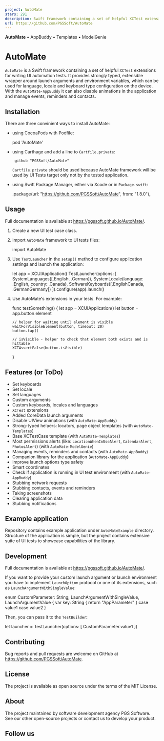 ```yaml
---
project: AutoMate
stars: 291
description: Swift framework containing a set of helpful XCTest extensions for writing UI automation tests
url: https://github.com/PGSSoft/AutoMate
---
```


  

**AutoMate** • AppBuddy • Templates • ModelGenie

AutoMate
========

`AutoMate` is a Swift framework containing a set of helpful `XCTest` extensions for writing UI automation tests. It provides strongly typed, extensible wrapper around launch arguments and environment variables, which can be used for language, locale and keyboard type configuration on the device. With the `AutoMate-AppBuddy` it can also disable animations in the application and manage events, reminders and contacts.

Installation
------------

There are three convinient ways to install AutoMate:

-   using CocoaPods with Podfile:
    
     pod 'AutoMate'
    
-   using Carthage and add a line to `Cartfile.private`:
    
    ```
     github "PGSSoft/AutoMate"
    ```
    
    `Cartfile.private` should be used because AutoMate framework will be used by UI Tests target only not by the tested application.
    
-   using Swift Package Manager, either via Xcode or in `Package.swift`:
    
     .package(url: "https://github.com/PGSSoft/AutoMate", from: "1.8.0"),
    

Usage
-----

Full documentation is available at https://pgssoft.github.io/AutoMate/.

1.  Create a new UI test case class.
    
2.  Import `AutoMate` framework to UI tests files:
    
    import AutoMate
    
3.  Use `TestLauncher` in the `setup()` method to configure application settings and launch the application:
    
    let app \= XCUIApplication()
    TestLauncher(options: \[
        SystemLanguages(\[.English, .German\]),
        SystemLocale(language: .English, country: .Canada),
        SoftwareKeyboards(\[.EnglishCanada, .GermanGermany\])
    \]).configure(app).launch()
    
4.  Use AutoMate's extensions in your tests. For example:
    
    func testSomething() {
        let app \= XCUIApplication()
        let button \= app.button.element
    
        // helper for waiting until element is visible
        waitForVisibleElement(button, timeout: 20)
        button.tap()
    
        // isVisible - helper to check that element both exists and is hittable
        XCTAssertFalse(button.isVisible)
    }
    

Features (or ToDo)
------------------

-   Set keyboards
-   Set locale
-   Set languages
-   Custom arguments
-   Custom keyboards, locales and languages
-   `XCTest` extensions
-   Added CoreData launch arguments
-   Disable UIView animations (with `AutoMate-AppBuddy`)
-   Strong-typed helpers: locators, page object templates (with `AutoMate-Templates`)
-   Base XCTestCase template (with `AutoMate-Templates`)
-   Most permissions alerts (like: `LocationWhenInUseAlert`, `CalendarAlert`, `PhotosAlert`) (with `AutoMate-ModelGenie`)
-   Managing events, reminders and contacts (with `AutoMate-AppBuddy`)
-   Companion library for the application (`AutoMate-AppBuddy`)
-   Improve launch options type safety
-   Smart coordinates
-   Check if application is running in UI test environment (with `AutoMate-AppBuddy`)
-   Stubbing network requests
-   Stubbing contacts, events and reminders
-   Taking screenshots
-   Clearing application data
-   Stubbing notifications

Example application
-------------------

Repository contains example application under `AutoMateExample` directory. Structure of the application is simple, but the project contains extensive suite of UI tests to showcase capabilities of the library.

Development
-----------

Full documentation is available at https://pgssoft.github.io/AutoMate/.

If you want to provide your custom launch argument or launch environment you have to implement `LaunchOption` protocol or one of its extensions, such as `LaunchArgumentWithSingleValue`:

enum CustomParameter: String, LaunchArgumentWithSingleValue, LaunchArgumentValue {
    var key: String {
        return "AppParameter"
    }
    case value1
    case value2
}

Then, you can pass it to the `TestBuilder`:

let launcher \= TestLauncher(options: \[
    CustomParameter.value1
\])

Contributing
------------

Bug reports and pull requests are welcome on GitHub at https://github.com/PGSSoft/AutoMate.

License
-------

The project is available as open source under the terms of the MIT License.

About
-----

The project maintained by software development agency PGS Software. See our other open-source projects or contact us to develop your product.

Follow us
---------
